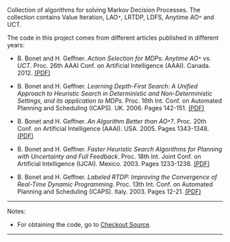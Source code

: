 Collection of algorithms for solving Markov Decision Processes. The collection contains Value Iteration, LAO`*`, LRTDP, LDFS, Anytime AO`*` and UCT.

The code in this project comes from different articles published in different years:

  * B. Bonet and H. Geffner. _Action Selection for MDPs: Anytime AO`*` vs. UCT_. Proc. 26th AAAI Conf. on Artificial Intelligence (AAAI). Canada. 2012. [(PDF)](http://ldc.usb.ve/~bonet/reports/AAAI12-anytime.pdf)

  * B. Bonet and H. Geffner. _Learning Depth-First Search: A Unified Approach to Heuristic Search in Deterministic and Non-Deterministic Settings, and its application to MDPs_. Proc. 16th Int. Conf. on Automated Planning and Scheduling (ICAPS). UK. 2006. Pages 142-151. [(PDF)](http://ldc.usb.ve/~bonet/reports/ICAPS06-ldfs.pdf)

  * B. Bonet and H. Geffner. _An Algorithm Better than AO`*`?_. Proc. 20th Conf. on Artificial Intelligence (AAAI). USA. 2005. Pages 1343-1348. [(PDF)](http://ldc.usb.ve/~bonet/reports/AAAI05-ldfs.pdf)

  * B. Bonet and H. Geffner. _Faster Heuristic Search Algorithms for Planning with Uncertainty and Full Feedback_. Proc. 18th Int. Joint Conf. on Artificial Intelligence (IJCAI). Mexico. 2003. Pages 1233-1238. [(PDF)](http://ldc.usb.ve/~bonet/reports/hdp.pdf)

  * B. Bonet and H. Geffner. _Labeled RTDP: Improving the Convergence of Real-Time Dynamic Programming_. Proc. 13th Int. Conf. on Automated Planning and Scheduling (ICAPS). Italy. 2003. Pages 12-21. [(PDF)](http://ldc.usb.ve/~bonet/reports/lrtdp.pdf)


---


Notes:

  * For obtaining the code, go to [Checkout Source](http://code.google.com/p/mdp-engine/source/checkout).


---


